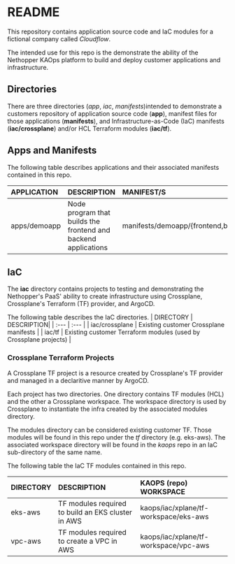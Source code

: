  # README
This repository contains application source code and IaC modules for a fictional company called *Cloudflow*.

The intended use for this repo is the demonstrate the ability of the Nethopper KAOps platform to build
and deploy customer applications and infrastructure.

## Directories
There are three directories (*app*, *iac*, *manifests*)intended to demonstrate a customers repository of application
source code (**app**), manifest files for those applications (**manifests**), and Infrastructure-as-Code (IaC)
manifests (**iac/crossplane**) and/or HCL Terraform modules (**iac/tf**).

## Apps and Manifests
The following table describes applications and their associated manifests contained in this repo.

| APPLICATION | DESCRIPTION| MANIFEST/S |
| :--- | :--- | :--- |
| apps/demoapp | Node program that builds the frontend and backend applications  | manifests/demoapp/{frontend,backend} |

## IaC ##
The **iac** directory contains projects to testing and demonstrating the Nethopper's PaaS' ability to create
infrastructure using Crossplane, Crossplane's Terraform (TF) provider, and ArgoCD.

The following table describes the IaC directories.
| DIRECTORY | DESCRIPTION|
| :--- | :--- |
| iac/crossplane | Existing customer Crossplane manifests |
| iac/tf | Existing customer Terraform modules (used by Crossplane projects) |

### Crossplane Terraform Projects ###
A Crossplane TF project is a resource created by Crossplane's TF provider and managed in a declaritive manner
by ArgoCD. 

Each project has two directories. One directory contains TF modules (HCL) and the other a Crossplane workspace.
The workspace directory is used by Crossplane to instantiate the infra created by the associated modules directory.

The modules directory can be considered existing customer TF. Those modules will be found in this repo under the
*tf* directory (e.g. eks-aws). The associated workspace directory will be found in the *kaops* repo in an IaC
sub-directory of the same name.

The following table the IaC TF modules contained in this repo.

| DIRECTORY | DESCRIPTION | KAOPS (repo) WORKSPACE |
| :--- | :--- | :--- |
| eks-aws | TF modules required to build an EKS cluster in AWS | kaops/iac/xplane/tf-workspace/eks-aws |
| vpc-aws | TF modules required to create a VPC in AWS | kaops/iac/xplane/tf-workspace/vpc-aws |


<!-- test -->
<!-- test -->
<!-- test -->
<!-- test -->
<!-- test -->
<!-- test -->
<!-- test -->
<!-- test -->
<!-- test -->
<!-- test -->
<!-- test -->
<!-- test -->
<!-- test -->
<!-- test -->
<!-- test -->
<!-- test -->
<!-- test -->
<!-- test -->
<!-- test -->
<!-- test -->
<!-- test -->
<!-- test -->
<!-- test -->
<!-- test -->
<!-- test -->
<!-- test -->
<!-- test -->
<!-- test -->
<!-- test -->
<!-- test -->
<!-- test -->
<!-- test -->
<!-- test -->
<!-- test -->
<!-- test -->
<!-- test -->
<!-- test -->
<!-- test -->
<!-- test -->
<!-- test -->
<!-- test -->
<!-- test -->
<!-- test for chris -->
<!-- test for chris2 -->
<!-- test for chris3 -->
<!-- test for chris4 -->
<!-- test for chris5 -->
<!-- test for chris6 -->
<!-- test for chris7 -->
